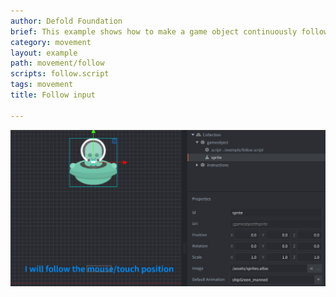```yaml
---
author: Defold Foundation
brief: This example shows how to make a game object continuously follow the mouse.
category: movement
layout: example
path: movement/follow
scripts: follow.script
tags: movement
title: Follow input

---
```



![follow](follow.png)
